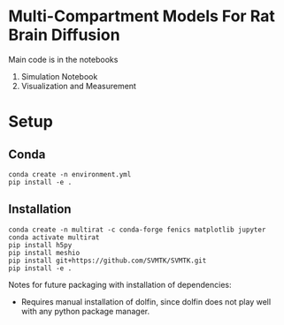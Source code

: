 # Multi-Compartment Models For Rat Brain Diffusion

Main code is in the notebooks
1. Simulation Notebook
2. Visualization and Measurement

# Setup
## Conda
```
conda create -n environment.yml
pip install -e . 
```

## Installation
```
conda create -n multirat -c conda-forge fenics matplotlib jupyter
conda activate multirat
pip install h5py
pip install meshio
pip install git+https://github.com/SVMTK/SVMTK.git
pip install -e . 
```

Notes for future packaging with installation of dependencies:
* Requires manual installation of dolfin, since dolfin does not play well with any python package manager.
